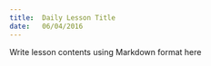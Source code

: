 ```yaml
---
title:  Daily Lesson Title
date:   06/04/2016
---
```


Write lesson contents using Markdown format here